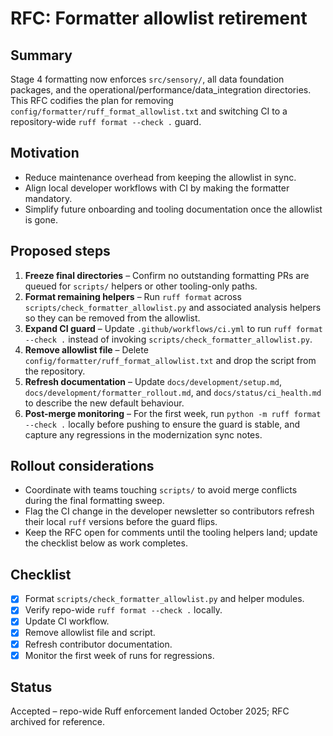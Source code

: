 # RFC: Formatter allowlist retirement

## Summary

Stage 4 formatting now enforces `src/sensory/`, all data foundation packages, and
the operational/performance/data_integration directories. This RFC codifies the
plan for removing `config/formatter/ruff_format_allowlist.txt` and switching CI
to a repository-wide `ruff format --check .` guard.

## Motivation

* Reduce maintenance overhead from keeping the allowlist in sync.
* Align local developer workflows with CI by making the formatter mandatory.
* Simplify future onboarding and tooling documentation once the allowlist is gone.

## Proposed steps

1. **Freeze final directories** – Confirm no outstanding formatting PRs are queued
   for `scripts/` helpers or other tooling-only paths.
2. **Format remaining helpers** – Run `ruff format` across `scripts/check_formatter_allowlist.py`
   and associated analysis helpers so they can be removed from the allowlist.
3. **Expand CI guard** – Update `.github/workflows/ci.yml` to run `ruff format --check .`
   instead of invoking `scripts/check_formatter_allowlist.py`.
4. **Remove allowlist file** – Delete `config/formatter/ruff_format_allowlist.txt`
   and drop the script from the repository.
5. **Refresh documentation** – Update `docs/development/setup.md`,
   `docs/development/formatter_rollout.md`, and `docs/status/ci_health.md` to describe
   the new default behaviour.
6. **Post-merge monitoring** – For the first week, run `python -m ruff format --check .`
   locally before pushing to ensure the guard is stable, and capture any regressions
   in the modernization sync notes.

## Rollout considerations

* Coordinate with teams touching `scripts/` to avoid merge conflicts during the
  final formatting sweep.
* Flag the CI change in the developer newsletter so contributors refresh their
  local `ruff` versions before the guard flips.
* Keep the RFC open for comments until the tooling helpers land; update the
  checklist below as work completes.

## Checklist

- [x] Format `scripts/check_formatter_allowlist.py` and helper modules.
- [x] Verify repo-wide `ruff format --check .` locally.
- [x] Update CI workflow.
- [x] Remove allowlist file and script.
- [x] Refresh contributor documentation.
- [x] Monitor the first week of runs for regressions.

## Status

Accepted – repo-wide Ruff enforcement landed October 2025; RFC archived for reference.
